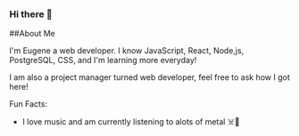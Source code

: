 ### Hi there 👋

##About Me

I'm Eugene a web developer. I know JavaScript, React, Node,js, PostgreSQL, CSS, and I'm learning more everyday!

I am also a project manager turned web developer, feel free to ask how I got here!

Fun Facts:

  * I love music and am currently listening to alots of metal ☠️🎸


<!--
**Eugenepark215/Eugenepark215** is a ✨ _special_ ✨ repository because its `README.md` (this file) appears on your GitHub profile.

Here are some ideas to get you started:

- 🔭 I’m currently working on ...
- 🌱 I’m currently learning ...
- 👯 I’m looking to collaborate on ...
- 🤔 I’m looking for help with ...
- 💬 Ask me about ...
- 📫 How to reach me: ...
- 😄 Pronouns: ...
- ⚡ Fun fact: ...
-->
